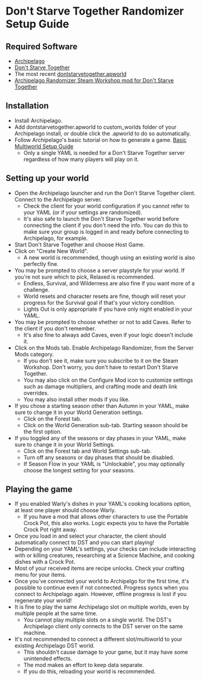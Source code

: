 # Don't Starve Together Randomizer Setup Guide

## Required Software

- [Archipelago](https://github.com/ArchipelagoMW/Archipelago/releases/latest)
- [Don't Starve Together](https://store.steampowered.com/app/322330/Dont_Starve_Together/)
- The most recent [dontstarvetogether.apworld](https://github.com/DragonWolfLeo/Archipelago-DST/releases)
- [Archipelago Randomizer Steam Workshop mod for Don't Starve Together](https://steamcommunity.com/sharedfiles/filedetails/?id=3218471273)

## Installation
- Install Archipelago.
- Add dontstarvetogether.apworld to custom_worlds folder of your Archipelago install, or double click the .apworld to do so automatically.
- Follow Archipelago's basic tutorial on how to generate a game. [Basic Multiworld Setup Guide](/tutorial/Archipelago/setup/en)
    * Only a single YAML is needed for a Don't Starve Together server regardless of how many players will play on it.

## Setting up your world
- Open the Archipelago launcher and run the Don't Starve Together client. Connect to the Archipelago server.
    * Check the client for your world configuration if you cannot refer to your YAML (or if your settings are randomized).
    * It's also safe to launch the Don't Starve Together world before connecting the client if you don't need the info. You can do this
      to make sure your group is logged in and ready before connecting to Archipelago, for example.
- Start Don't Starve Together and choose Host Game.
- Click on "Create New World".
    * A new world is recommended, though using an existing world is also perfectly fine.
- You may be prompted to choose a server playstyle for your world. If you're not sure which to pick, Relaxed is recommended.
    * Endless, Survival, and Wilderness are also fine if you want more of a challenge.
    * World resets and character resets are fine, though will reset your progress for the Survival goal if that's your victory condition.
    * Lights Out is only appropriate if you have only night enabled in your YAML.
- You may be prompted to choose whether or not to add Caves. Refer to the client if you don't remember.
    * It's also fine to always add Caves, even if your logic doesn't include it.
- Click on the Mods tab. Enable Archipelago Randomizer, from the Server Mods category.
    * If you don't see it, make sure you subscribe to it on the Steam Workshop. Don't worry, you don't have to restart Don't Starve Together.
    * You may also click on the Configure Mod icon to customize settings such as damage multipliers, and crafting mode and death link overrides.
    * You may also install other mods if you like.
- If you chose a starting season other than Autumn in your YAML, make sure to change it in your World Generation settings.
    * Click on the Forest tab.
    * Click on the World Generation sub-tab. Starting season should be the first option.
- If you toggled any of the seasons or day phases in your YAML, make sure to change it in your World Settings.
    * Click on the Forest tab and World Settings sub-tab.
    * Turn off any seasons or day phases that should be disabled.
    * If Season Flow in your YAML is "Unlockable", you may optionally choose the longest setting for your seasons.

## Playing the game
- If you enabled Warly's dishes in your YAML's cooking locations option, at least one player should choose Warly.
    * If you have a mod that allows other characters to use the Portable Crock Pot, this also works. Logic expects you to have the Portable
      Crock Pot right away.
- Once you load in and select your character, the client should automatically connect to DST and you can start playing!
- Depending on your YAML's settings, your checks can include interacting with or killing creatures, researching at a Science Machine, and
  cooking dishes with a Crock Pot.
- Most of your received items are recipe unlocks. Check your crafting menu for your items.
- Once you've connected your world to Archipelgo for the first time, it's possible to continue even if not connected. Progress syncs when
  you connect to Archipelago again. However, offline progress is lost if you regenerate your world!
- It is fine to play the same Archipelago slot on multiple worlds, even by multiple people at the same time.
    * You cannot play multiple slots on a single world. The DST's Archipelago client only connects to the DST server on the same machine.
- It's not recommended to connect a different slot/multiworld to your existing Archipelago DST world.
    * This shouldn't cause damage to your game, but it may have some unintended effects.
    * The mod makes an effort to keep data separate.
    * If you do this, reloading your world is recommended.
